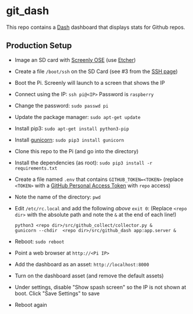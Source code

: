 # git_dash

This repo contains a [Dash](https://dash.plot.ly/) dashboard
that displays stats for Github repos.


## Production Setup

* Image an SD card with [Screenly OSE](https://www.screenly.io/ose/) (use [Etcher](https://www.balena.io/etcher/))
* Create a file `/boot/ssh` on the SD Card (see #3 from the [SSH page](https://www.raspberrypi.org/documentation/remote-access/ssh/README.md))
* Boot the Pi.  Screenly will launch to a screen that shows the IP
* Connect using the IP: `ssh pi@<IP>` Password is `raspberry`
* Change the password: `sudo passwd pi`
* Update the package manager: `sudo apt-get update`
* Install pip3: `sudo apt-get install python3-pip`
* Install [gunicorn](https://gunicorn.org/): `sudo pip3 install gunicorn`
* Clone this repo to the Pi (and go into the directory)
* Install the dependencies (as root): `sudo pip3 install -r requirements.txt`
* Create a file named `.env` that contains `GITHUB_TOKEN=<TOKEN>` (replace `<TOKEN>` with a [GitHub Personal Access Token](https://help.github.com/en/articles/creating-a-personal-access-token-for-the-command-line) with `repo` access)
* Note the name of the directory: `pwd`
* Edit `/etc/rc.local` and add the following *above* `exit 0`: (Replace `<repo dir>` with the absolute path 
  and note the `&` at the end of each line!)
   ```
   python3 <repo dir>/src/github_collect/collector.py &
   gunicorn --chdir  <repo dir>/src/github_dash app:app.server &
   ``` 
   
* Reboot: `sudo reboot`
* Point a web browser at `http://<Pi IP>`
* Add the dashboard as an asset: `http://localhost:8000`
* Turn on the dashboard asset (and remove the default assets)
* Under settings, disable "Show spash screen" so the IP is not shown at boot.  Click "Save Settings" to save
* Reboot again